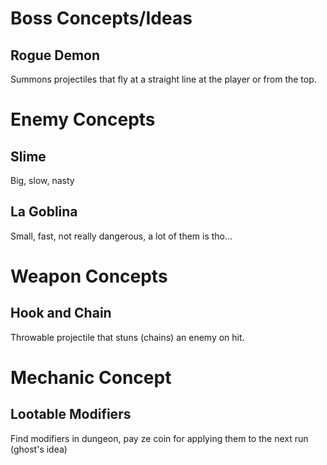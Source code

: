 # Boss Concepts/Ideas
## Rogue Demon
Summons projectiles that fly at a straight line at the player or from the top.

# Enemy Concepts
## Slime
Big, slow, nasty
## La Goblina
Small, fast, not really dangerous, a lot of them is tho...


# Weapon Concepts
## Hook and Chain
Throwable projectile that stuns (chains) an enemy on hit.


# Mechanic Concept
## Lootable Modifiers
Find modifiers in dungeon, pay ze coin for applying them to the next run (ghost's idea)